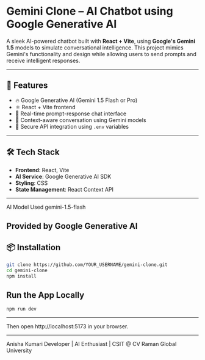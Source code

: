 

# Gemini Clone – AI Chatbot using Google Generative AI

A sleek AI-powered chatbot built with **React + Vite**, using **Google's Gemini 1.5** models to simulate conversational intelligence. This project mimics Gemini's functionality and design while allowing users to send prompts and receive intelligent responses.

---

## 🚀 Features

- 🔥 Google Generative AI (Gemini 1.5 Flash or Pro)
- ⚛️ React + Vite frontend
- 💬 Real-time prompt-response chat interface
- 🧠 Context-aware conversation using Gemini models
- 🔐 Secure API integration using `.env` variables

---

## 🛠️ Tech Stack

- **Frontend**: React, Vite
- **AI Service**: Google Generative AI SDK
- **Styling**: CSS
- **State Management**: React Context API

---
AI Model Used
gemini-1.5-flash 

Provided by Google Generative AI
---

## 📦 Installation

```bash
git clone https://github.com/YOUR_USERNAME/gemini-clone.git
cd gemini-clone
npm install


```

## Run the App Locally
```bash
npm run dev
```
---
Then open http://localhost:5173 in your browser.

---

Anisha Kumari
Developer | AI Enthusiast | CSIT @ CV Raman Global University


